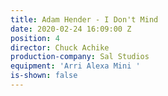 ```yaml
---
title: Adam Hender - I Don't Mind
date: 2020-02-24 16:09:00 Z
position: 4
director: Chuck Achike
production-company: Sal Studios
equipment: 'Arri Alexa Mini '
is-shown: false
---
```


